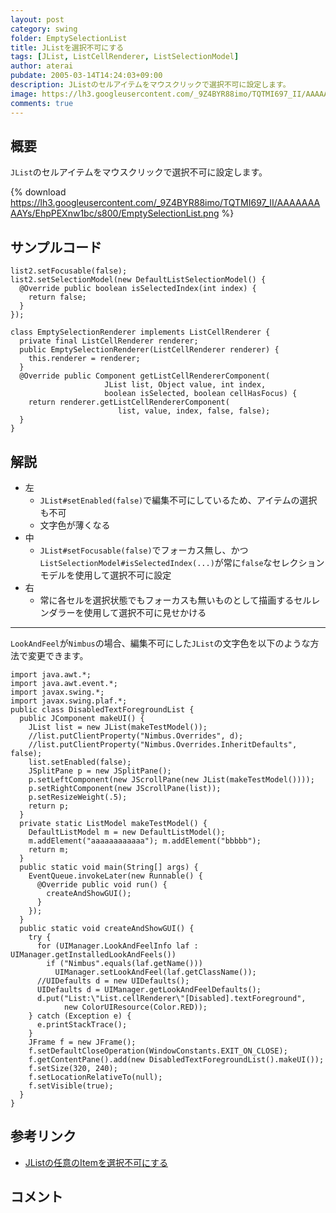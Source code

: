 ```yaml
---
layout: post
category: swing
folder: EmptySelectionList
title: JListを選択不可にする
tags: [JList, ListCellRenderer, ListSelectionModel]
author: aterai
pubdate: 2005-03-14T14:24:03+09:00
description: JListのセルアイテムをマウスクリックで選択不可に設定します。
image: https://lh3.googleusercontent.com/_9Z4BYR88imo/TQTMI697_II/AAAAAAAAAYs/EhpPEXnw1bc/s800/EmptySelectionList.png
comments: true
---
```

## 概要
`JList`のセルアイテムをマウスクリックで選択不可に設定します。

{% download https://lh3.googleusercontent.com/_9Z4BYR88imo/TQTMI697_II/AAAAAAAAAYs/EhpPEXnw1bc/s800/EmptySelectionList.png %}

## サンプルコード
<pre class="prettyprint"><code>list2.setFocusable(false);
list2.setSelectionModel(new DefaultListSelectionModel() {
  @Override public boolean isSelectedIndex(int index) {
    return false;
  }
});

class EmptySelectionRenderer implements ListCellRenderer {
  private final ListCellRenderer renderer;
  public EmptySelectionRenderer(ListCellRenderer renderer) {
    this.renderer = renderer;
  }
  @Override public Component getListCellRendererComponent(
                     JList list, Object value, int index,
                     boolean isSelected, boolean cellHasFocus) {
    return renderer.getListCellRendererComponent(
                        list, value, index, false, false);
  }
}
</code></pre>

## 解説
- 左
    - `JList#setEnabled(false)`で編集不可にしているため、アイテムの選択も不可
    - 文字色が薄くなる
- 中
    - `JList#setFocusable(false)`でフォーカス無し、かつ`ListSelectionModel#isSelectedIndex(...)`が常に`false`なセレクションモデルを使用して選択不可に設定
- 右
    - 常に各セルを選択状態でもフォーカスも無いものとして描画するセルレンダラーを使用して選択不可に見せかける

<!-- dummy comment line for breaking list -->

- - - -
`LookAndFeel`が`Nimbus`の場合、編集不可にした`JList`の文字色を以下のような方法で変更できます。

<pre class="prettyprint"><code>import java.awt.*;
import java.awt.event.*;
import javax.swing.*;
import javax.swing.plaf.*;
public class DisabledTextForegroundList {
  public JComponent makeUI() {
    JList list = new JList(makeTestModel());
    //list.putClientProperty("Nimbus.Overrides", d);
    //list.putClientProperty("Nimbus.Overrides.InheritDefaults", false);
    list.setEnabled(false);
    JSplitPane p = new JSplitPane();
    p.setLeftComponent(new JScrollPane(new JList(makeTestModel())));
    p.setRightComponent(new JScrollPane(list));
    p.setResizeWeight(.5);
    return p;
  }
  private static ListModel makeTestModel() {
    DefaultListModel m = new DefaultListModel();
    m.addElement("aaaaaaaaaaaa"); m.addElement("bbbbb");
    return m;
  }
  public static void main(String[] args) {
    EventQueue.invokeLater(new Runnable() {
      @Override public void run() {
        createAndShowGUI();
      }
    });
  }
  public static void createAndShowGUI() {
    try {
      for (UIManager.LookAndFeelInfo laf : UIManager.getInstalledLookAndFeels())
        if ("Nimbus".equals(laf.getName()))
          UIManager.setLookAndFeel(laf.getClassName());
      //UIDefaults d = new UIDefaults();
      UIDefaults d = UIManager.getLookAndFeelDefaults();
      d.put("List:\"List.cellRenderer\"[Disabled].textForeground",
            new ColorUIResource(Color.RED));
    } catch (Exception e) {
      e.printStackTrace();
    }
    JFrame f = new JFrame();
    f.setDefaultCloseOperation(WindowConstants.EXIT_ON_CLOSE);
    f.getContentPane().add(new DisabledTextForegroundList().makeUI());
    f.setSize(320, 240);
    f.setLocationRelativeTo(null);
    f.setVisible(true);
  }
}
</code></pre>

## 参考リンク
- [JListの任意のItemを選択不可にする](https://ateraimemo.com/Swing/DisabledItem.html)

<!-- dummy comment line for breaking list -->

## コメント
